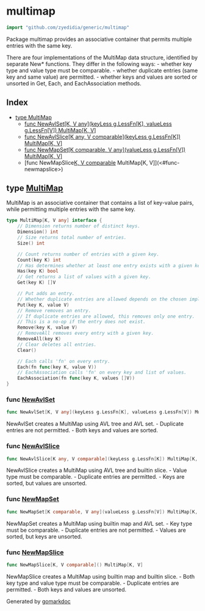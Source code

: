 <!-- Code generated by gomarkdoc. DO NOT EDIT -->

# multimap

```go
import "github.com/zyedidia/generic/multimap"
```

Package multimap provides an associative container that permits multiple entries with the same key.

There are four implementations of the MultiMap data structure, identified by separate New\* functions. They differ in the following ways: \- whether key type and value type must be comparable. \- whether duplicate entries \(same key and same value\) are permitted. \- whether keys and values are sorted or unsorted in Get, Each, and EachAssociation methods.

## Index

- [type MultiMap](<#type-multimap>)
  - [func NewAvlSet[K, V any](keyLess g.LessFn[K], valueLess g.LessFn[V]) MultiMap[K, V]](<#func-newavlset>)
  - [func NewAvlSlice[K any, V comparable](keyLess g.LessFn[K]) MultiMap[K, V]](<#func-newavlslice>)
  - [func NewMapSet[K comparable, V any](valueLess g.LessFn[V]) MultiMap[K, V]](<#func-newmapset>)
  - [func NewMapSlice[K, V comparable]() MultiMap[K, V]](<#func-newmapslice>)


## type [MultiMap](<https://github.com/zyedidia/generic/blob/master/multimap/multimap.go#L11-L40>)

MultiMap is an associative container that contains a list of key\-value pairs, while permitting multiple entries with the same key.

```go
type MultiMap[K, V any] interface {
    // Dimension returns number of distinct keys.
    Dimension() int
    // Size returns total number of entries.
    Size() int

    // Count returns number of entries with a given key.
    Count(key K) int
    // Has determines whether at least one entry exists with a given key.
    Has(key K) bool
    // Get returns a list of values with a given key.
    Get(key K) []V

    // Put adds an entry.
    // Whether duplicate entries are allowed depends on the chosen implementation.
    Put(key K, value V)
    // Remove removes an entry.
    // If duplicate entries are allowed, this removes only one entry.
    // This is a no-op if the entry does not exist.
    Remove(key K, value V)
    // RemoveAll removes every entry with a given key.
    RemoveAll(key K)
    // Clear deletes all entries.
    Clear()

    // Each calls 'fn' on every entry.
    Each(fn func(key K, value V))
    // EachAssociation calls 'fn' on every key and list of values.
    EachAssociation(fn func(key K, values []V))
}
```

### func [NewAvlSet](<https://github.com/zyedidia/generic/blob/master/multimap/avl.go#L109>)

```go
func NewAvlSet[K, V any](keyLess g.LessFn[K], valueLess g.LessFn[V]) MultiMap[K, V]
```

NewAvlSet creates a MultiMap using AVL tree and AVL set. \- Duplicate entries are not permitted. \- Both keys and values are sorted.

### func [NewAvlSlice](<https://github.com/zyedidia/generic/blob/master/multimap/avl.go#L95>)

```go
func NewAvlSlice[K any, V comparable](keyLess g.LessFn[K]) MultiMap[K, V]
```

NewAvlSlice creates a MultiMap using AVL tree and builtin slice. \- Value type must be comparable. \- Duplicate entries are permitted. \- Keys are sorted, but values are unsorted.

### func [NewMapSet](<https://github.com/zyedidia/generic/blob/master/multimap/map.go#L108>)

```go
func NewMapSet[K comparable, V any](valueLess g.LessFn[V]) MultiMap[K, V]
```

NewMapSet creates a MultiMap using builtin map and AVL set. \- Key type must be comparable. \- Duplicate entries are not permitted. \- Values are sorted, but keys are unsorted.

### func [NewMapSlice](<https://github.com/zyedidia/generic/blob/master/multimap/map.go#L94>)

```go
func NewMapSlice[K, V comparable]() MultiMap[K, V]
```

NewMapSlice creates a MultiMap using builtin map and builtin slice. \- Both key type and value type must be comparable. \- Duplicate entries are permitted. \- Both keys and values are unsorted.



Generated by [gomarkdoc](<https://github.com/princjef/gomarkdoc>)
